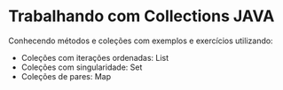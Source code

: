 # Trabalhando com Collections JAVA

Conhecendo métodos e coleções com exemplos e exercícios utilizando:

- Coleções com iterações ordenadas: List
- Coleções com singularidade: Set
- Coleções de pares: Map
